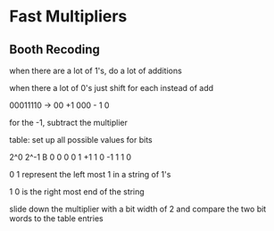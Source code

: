 # Fast Multipliers

## Booth Recoding

when there are a lot of 1's, do a lot of additions

when there a lot of 0's just shift for each instead of add

00011110 -> 00 +1 000 - 1 0

for the -1, subtract the multiplier

table: set up all possible values for bits

2^0 2^-1    B
0   0       0
0   1       +1
1   0       -1
1   1       0

0 1 represent the left most 1 in a string of 1's

1 0 is the right most end of the string

slide down the multiplier with a bit width of 2 and compare the two bit words to the table entries


